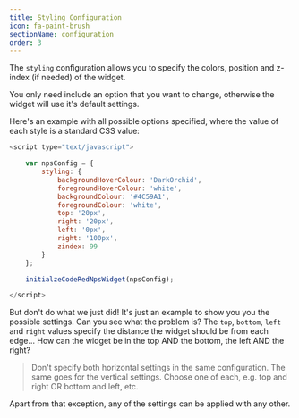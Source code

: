 ```yaml
---
title: Styling Configuration
icon: fa-paint-brush
sectionName: configuration
order: 3
---
```


The `styling` configuration allows you to specify the colors, position and z-index (if needed) of the widget.

You only need include an option that you want to change, otherwise the widget will use it's default settings.

Here's an example with all possible options specified, where the value of each style is a standard CSS value:

```js
<script type="text/javascript">

    var npsConfig = {
        styling: { 
            backgroundHoverColour: 'DarkOrchid', 
            foregroundHoverColour: 'white', 
            backgroundColour: '#4C59A1',
            foregroundColour: 'white', 
            top: '20px', 
            right: '20px',
            left: '0px',
            right: '100px',
            zindex: 99
        }
    };

    initialzeCodeRedNpsWidget(npsConfig);

</script>
```

But don't do what we just did! It's just an example to show you you the possible settings. Can you see what the problem is? The `top`, `bottom`, `left` and `right` values specify the distance the widget should be from each edge... How can the widget be in the top AND the bottom, the left AND the right?

> Don't specify both horizontal settings in the same configuration. The same goes for the vertical settings. Choose one of each, e.g. top and right OR bottom and left, etc.

Apart from that exception, any of the settings can be applied with any other.